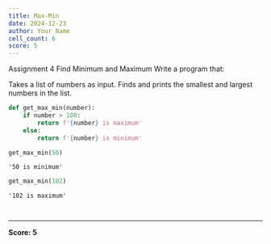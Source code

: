 ```yaml
---
title: Max-Min
date: 2024-12-23
author: Your Name
cell_count: 6
score: 5
---
```


Assignment 4
Find Minimum and Maximum
Write a program that:

Takes a list of numbers as input.
Finds and prints the smallest and largest numbers in the list.


```python
def get_max_min(number):
    if number > 100:
        return f'{number} is maximum'
    else:
        return f'{number} is minimum'
```


```python
get_max_min(50)
```




    '50 is minimum'




```python
get_max_min(102)
```




    '102 is maximum'




```python

```


```python

```


---
**Score: 5**
